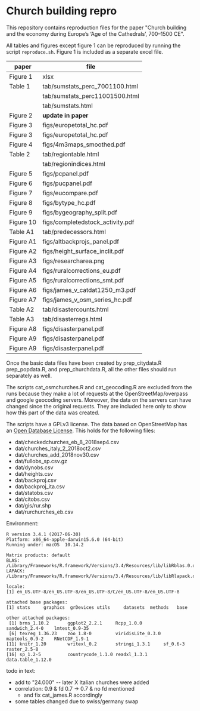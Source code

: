 # Church building repro

This repository contains reproduction files for the paper "Church building and the economy during Europe’s ‘Age of the Cathedrals’, 700–1500 CE".

All tables and figures except figure 1 can be reproduced by running the script `reproduce.sh`. Figure 1 is included as a separate excel file.

|paper    |file              |
|---------|------------------|
|Figure 1 | xlsx|
|Table 1  | tab/sumstats_perc_7001100.html|
|         | tab/sumstats_perc11001500.html|
|         | tab/sumstats.html|
|Figure 2 | **update in paper**|
|Figure 3 | figs/europetotal_hc.pdf|
|Figure 3 | figs/europetotal_hc.pdf|
|Figure 4 | figs/4m3maps_smoothed.pdf|
|Table 2  |  tab/regiontable.html|
|         | tab/regionindices.html|
|Figure 5 | figs/pcpanel.pdf|
|Figure 6 | figs/pucpanel.pdf|
|Figure 7 | figs/eucompare.pdf|
|Figure 8 | figs/bytype_hc.pdf|
|Figure 9 | figs/bygeography_split.pdf|
|Figure 10| figs/completedstock_activity.pdf|
|Table A1 | tab/predecessors.html|
|Figure A1| figs/altbackprojs_panel.pdf|
|Figure A2| figs/height_surface_inclit.pdf|
|Figure A3| figs/researcharea.png|
|Figure A4| figs/ruralcorrections_eu.pdf|
|Figure A5| figs/ruralcorrections_smt.pdf|
|Figure A6| figs/james_v_catdat1250_m3.pdf|
|Figure A7| figs/james_v_osm_series_hc.pdf|
|Table A2 | tab/disastercounts.html|
|Table A3 | tab/disasterregs.html|
|Figure A8| figs/disasterpanel.pdf|
|Figure A9| figs/disasterpanel.pdf|
|Figure A9| figs/disasterpanel.pdf|

Once the basic data files have been created by prep_citydata.R prep_popdata.R, and prep_churchdata.R, all the other files should run separately as well.

The scripts cat_osmchurches.R and cat_geocoding.R are excluded from the runs because they make a lot of requests at the OpenStreetMap/overpass and google geocoding servers. Moreover, the data on the servers can have changed since the original requests. They are included here only to show how this part of the data was created.

The scripts have a GPLv3 license. The data based on OpenStreetMap has an [Open Database License](http://opendatacommons.org/licenses/odbl/1.0/). This holds for the following files:

* dat/checkedchurches_eb_8_2018sep4.csv
* dat/churches_italy_2_2018oct2.csv
* dat/churches_add_2018nov30.csv
* dat/fullobs_sp.csv.gz
* dat/dynobs.csv
* dat/heights.csv
* dat/backproj.csv
* dat/backproj_ita.csv
* dat/statobs.csv
* dat/citobs.csv
* dat/gis/rur.shp
* dat/rurchurches_eb.csv

Environment:

    R version 3.4.1 (2017-06-30)
    Platform: x86_64-apple-darwin15.6.0 (64-bit)
    Running under: macOS  10.14.2

    Matrix products: default
    BLAS: /Library/Frameworks/R.framework/Versions/3.4/Resources/lib/libRblas.0.dylib
    LAPACK: /Library/Frameworks/R.framework/Versions/3.4/Resources/lib/libRlapack.dylib

    locale:
    [1] en_US.UTF-8/en_US.UTF-8/en_US.UTF-8/C/en_US.UTF-8/en_US.UTF-8

    attached base packages:
    [1] stats     graphics  grDevices utils     datasets  methods   base     

    other attached packages:
     [1] brms_1.10.2       ggplot2_2.2.1     Rcpp_1.0.0        sandwich_2.4-0    lmtest_0.9-35    
     [6] texreg_1.36.23    zoo_1.8-0         viridisLite_0.3.0 maptools_0.9-2    RNetCDF_1.9-1    
    [11] knitr_1.20        writexl_0.2       stringi_1.3.1     sf_0.6-3          raster_2.5-8     
    [16] sp_1.2-5          countrycode_1.1.0 readxl_1.3.1      data.table_1.12.0


todo in text:
* add to "24.000" -- later X Italian churches were added
* correlation: 0.9 & fd 0.7 -> 0.7 & no fd mentioned
    * and fix cat_james.R accordingly
* some tables changed due to swiss/germany swap

